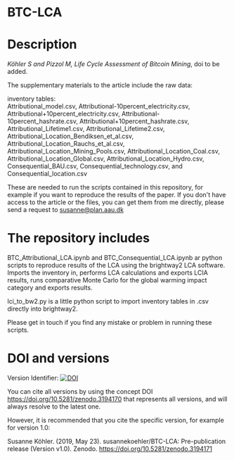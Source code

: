 # BTC-LCA
# Description

<i>Köhler S and Pizzol M, Life Cycle Assessment of Bitcoin Mining</i>, doi to be added.

The supplementary materials to the article include the raw data:

inventory tables: <br />
Attributional_model.csv, Attributional-10percent_electricity.csv, Attributional+10percent_electricity.csv, Attributional-10percent_hashrate.csv, Attributional+10percent_hashrate.csv, Attributional_Lifetime1.csv, Attributional_Lifetime2.csv, Attributional_Location_Bendiksen_et_al.csv, Attributional_Location_Rauchs_et_al.csv, Attributional_Location_Mining_Pools.csv, Attributional_Location_Coal.csv, Attributional_Location_Global.csv, Attributional_Location_Hydro.csv, Consequential_BAU.csv, Consequential_technology.csv, and Consequential_location.csv

These are needed to run the scripts contained in this repository, for example if you want to reproduce the results of the paper. If you don't have access to the article or the files, you can get them from me directly, please send a request to susanne@plan.aau.dk

# The repository includes

BTC_Attributional_LCA.ipynb and BTC_Consequential_LCA.ipynb ar python scripts to reproduce results of the LCA using the brightway2 LCA software. Imports the inventory in, performs LCA calculations and exports LCIA results, runs comparative Monte Carlo for the global warming impact category and exports results.

lci_to_bw2.py is a little python script to import inventory tables in .csv directly into brightway2.

Please get in touch if you find any mistake or problem in running these scripts.

# DOI and versions

Version Identifier: <a href="https://doi.org/10.5281/zenodo.3194171"><img src="https://zenodo.org/badge/DOI/10.5281/zenodo.3194171.svg" alt="DOI"></a>

You can cite all versions by using the concept DOI https://doi.org/10.5281/zenodo.3194170 that represents all versions, and will always resolve to the latest one.

However, it is recommended that you cite the specific version, for example for version 1.0:

Susanne Köhler. (2019, May 23). susannekoehler/BTC-LCA: Pre-publication release (Version v1.0). Zenodo. https://doi.org/10.5281/zenodo.3194171
